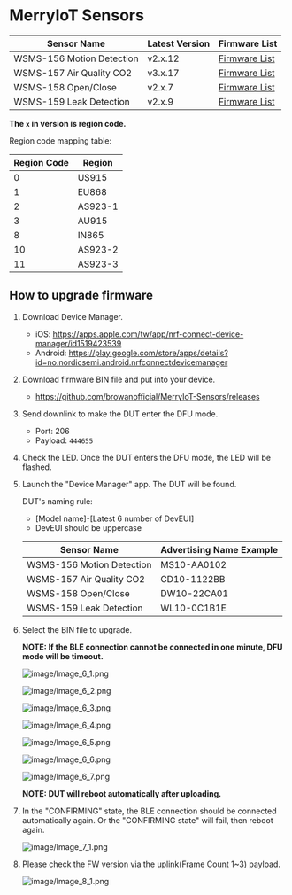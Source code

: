 # MerryIoT Sensors

| Sensor Name               | Latest Version | Firmware List                                                                           |
|---------------------------|----------------|-----------------------------------------------------------------------------------------|
| WSMS-156 Motion Detection | v2.x.12        | [Firmware List](https://github.com/browanofficial/MerryIoT-Sensors/releases?q=wsms-156) |
| WSMS-157 Air Quality CO2  | v3.x.17        | [Firmware List](https://github.com/browanofficial/MerryIoT-Sensors/releases?q=wsms-157) |
| WSMS-158 Open/Close       | v2.x.7         | [Firmware List](https://github.com/browanofficial/MerryIoT-Sensors/releases?q=wsms-158) |
| WSMS-159 Leak Detection   | v2.x.9         | [Firmware List](https://github.com/browanofficial/MerryIoT-Sensors/releases?q=wsms-159) |

**The `x` in version is region code.**

Region code mapping table:

| Region Code | Region  |
|-------------|---------|
| 0           | US915   |
| 1           | EU868   |
| 2           | AS923-1 |
| 3           | AU915   |
| 8           | IN865   |
| 10          | AS923-2 |
| 11          | AS923-3 |

## How to upgrade firmware

1. Download Device Manager.

    - iOS: <https://apps.apple.com/tw/app/nrf-connect-device-manager/id1519423539>
    - Android: <https://play.google.com/store/apps/details?id=no.nordicsemi.android.nrfconnectdevicemanager>

2. Download firmware BIN file and put into your device.

    - <https://github.com/browanofficial/MerryIoT-Sensors/releases>

3. Send downlink to make the DUT enter the DFU mode.

    - Port: 206
    - Payload: `444655`

4. Check the LED. Once the DUT enters the DFU mode, the LED will be flashed.

5. Launch the "Device Manager" app. The DUT will be found.

    DUT's naming rule:
    - [Model name]-[Latest 6 number of DevEUI]
    - DevEUI should be uppercase

    | Sensor Name               | Advertising Name Example |
    |---------------------------|--------------------------|
    | WSMS-156 Motion Detection | MS10-AA0102              |
    | WSMS-157 Air Quality CO2  | CD10-1122BB              |
    | WSMS-158 Open/Close       | DW10-22CA01              |
    | WSMS-159 Leak Detection   | WL10-0C1B1E              |

6. Select the BIN file to upgrade.

    **NOTE: If the BLE connection cannot be connected in one minute, DFU mode will be timeout.**

    ![image/Image_6_1.png](image/Image_6_1.png)

    ![image/Image_6_2.png](image/Image_6_2.png)

    ![image/Image_6_3.png](image/Image_6_3.png)

    ![image/Image_6_4.png](image/Image_6_4.png)

    ![image/Image_6_5.png](image/Image_6_5.png)

    ![image/Image_6_6.png](image/Image_6_6.png)

    ![image/Image_6_7.png](image/Image_6_7.png)

    **NOTE: DUT will reboot automatically after uploading.**

7. In the "CONFIRMING" state, the BLE connection should be connected automatically again. Or the "CONFIRMING state" will fail, then reboot again.

    ![image/Image_7_1.png](image/Image_7_1.png)

8. Please check the FW version via the uplink(Frame Count 1~3) payload.

    ![image/Image_8_1.png](image/Image_8_1.png)
